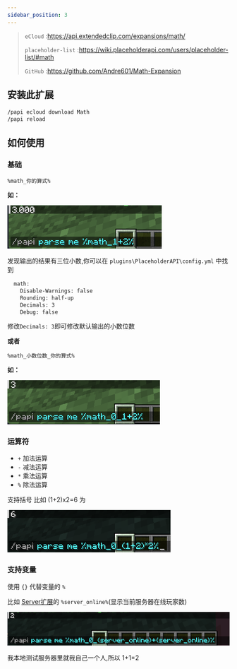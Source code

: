 ```yaml
---
sidebar_position: 3
---
```



> `eCloud` :https://api.extendedclip.com/expansions/math/
>
> `placeholder-list` :https://wiki.placeholderapi.com/users/placeholder-list/#math
>
> `GitHub` :https://github.com/Andre601/Math-Expansion

## 安装此扩展
```
/papi ecloud download Math
/papi reload
```

## 如何使用

### 基础

```
%math_你的算式%
```
**如：**

![](_images/Math/1.png)

发现输出的结果有三位小数,你可以在 `plugins\PlaceholderAPI\config.yml` 中找到

```
  math:
    Disable-Warnings: false
    Rounding: half-up
    Decimals: 3
    Debug: false
```

修改`Decimals: 3`即可修改默认输出的小数位数

**或者**

```
%math_小数位数_你的算式%
```

**如：**

![](_images/Math/2.png)

### 运算符

- `+` 加法运算
- `-` 减法运算
- `*` 乘法运算
- `%` 除法运算

支持括号 比如 (1+2)x2=6 为

![](_images/Math/3.png)

### 支持变量

使用 `{}` 代替变量的 `%`

比如 [Server扩展](https://wiki.placeholderapi.com/users/placeholder-list/#server)的 `%server_online%`(显示当前服务器在线玩家数)

![](_images/Math/4.png)

我本地测试服务器里就我自己一个人,所以 1+1=2